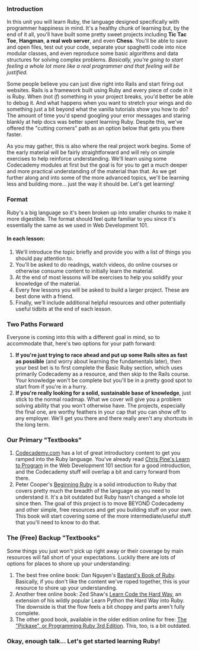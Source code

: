 ### Introduction

In this unit you will learn Ruby, the language designed specifically with programmer happiness in mind.  It's a healthy chunk of learning but, by the end of it all, you'll have built some pretty sweet projects including **Tic Tac Toe**, **Hangman**, **a real web server**, and even **Chess**.  You'll be able to save and open files, test out your code, separate your spaghetti code into nice modular classes, and even reproduce some basic algorithms and data structures for solving complex problems.  *Basically, you're going to start feeling a whole lot more like a real programmer and that feeling will be justified.*

Some people believe you can just dive right into Rails and start firing out websites.  Rails is a framework built using Ruby and every piece of code in it is Ruby.  When (not *if*) something in your project breaks, you'd better be able to debug it.  And what happens when you want to stretch your wings and do something just a bit beyond what the vanilla tutorials show you how to do?  The amount of time you'd spend googling your error messages and staring blankly at help docs was better spent learning Ruby.  Despite this, we've offered the "cutting corners" path as an option below that gets you there faster.

As you may gather, this is also where the real project work begins.  Some of the early material will be fairly straightforward and will rely on simple exercises to help reinforce understanding.  We'll learn using some Codecademy modules at first but the goal is for you to get a much deeper and more practical understanding of the material than that.  As we get further along and into some of the more advanced topics, we'll be learning less and building more... just the way it should be.   Let's get learning!

### Format

Ruby's a big language so it's been broken up into smaller chunks to make it more digestible.  The format should feel quite familiar to you since it's essentially the same as we used in Web Development 101.

#### In each lesson:

1. We'll introduce the topic briefly and provide you with a list of things you should pay attention to.
1. You'll be asked to do readings, watch videos, do online courses or otherwise consume content to initially learn the material.
2. At the end of most lessons will be exercises to help you solidify your knowledge of the material.
3. Every few lessons you will be asked to build a larger project.  These are best done with a friend.
2. Finally, we'll include additional helpful resources and other potentially useful tidbits at the end of each lesson.


### Two Paths Forward

Everyone is coming into this with a different goal in mind, so to accommodate that, here's two options for your path forward:  

1. **If you're just trying to race ahead and put up some Rails sites as fast as possible** (and worry about learning the fundamentals later), then your best bet is to first complete the Basic Ruby section, which uses primarily Codecademy as a resource, and then skip to the Rails course.  Your knowledge won't be complete but you'll be in a pretty good spot to start from if you're in a hurry.
2. **If you're really looking for a solid, sustainable base of knowledge**, just stick to the normal roadmap.  What we cover will give you a problem solving ability that you won't otherwise have.  The projects, especially the final one, are worthy feathers in your cap that you can show off to any employer.  We'll get you there and there really aren't any shortcuts in the long term.

### Our Primary "Textbooks"

1. [Codecademy.com](https://www.codecademy.com/catalog/language/ruby) has a lot of great introductory content to get you ramped into the Ruby language.  You've already read [Chris Pine's Learn to Program](http://pine.fm/LearnToProgram/) in the Web Development 101 section for a good introduction, and the Codecademy stuff will overlap a bit and carry forward from there.
2. Peter Cooper's [Beginning Ruby](https://www.amazon.co.uk/Beginning-Ruby-Professional-Peter-Cooper/dp/1484212797) is a solid introduction to Ruby that covers pretty much the breadth of the language as you need to understand it. It's a bit outdated but Ruby hasn't changed a whole lot since then.  The goal of this project is to move BEYOND Codecademy and other simple, free resources and get you building stuff on your own.  This book will start covering some of the more intermediate/useful stuff that you'll need to know to do that.

### The (Free) Backup "Textbooks"

Some things you just won't pick up right away or their coverage by main resources will fall short of your expectations.  Luckily there are lots of options for places to shore up your understanding:

1. The best free online book: Dan Nguyen's [Bastard's Book of Ruby](http://ruby.bastardsbook.com/).  Basically, if you don't like the content we've roped together, this is your resource to shore up your understanding.
1. Another free online book: Zed Shaw's [Learn Code the Hard Way](https://learnrubythehardway.org/book/), an extension of his wildly popular Learn Python the Hard Way into Ruby.  The downside is that the flow feels a bit choppy and parts aren't fully complete.
2. The other good book, available in the older edition online for free: [The "Pickaxe", or Programming Ruby 3rd Edition](https://pragprog.com/book/ruby4/programming-ruby-1-9-2-0).  This, too, is a bit outdated.

### Okay, enough talk... Let's get started learning Ruby!
